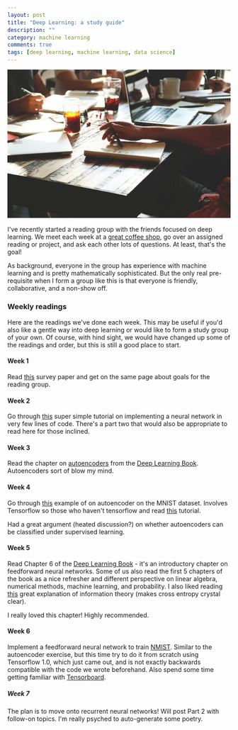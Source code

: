 ```yaml
---
layout: post
title: "Deep Learning: a study guide"
description: ""
category: machine learning
comments: true
tags: [deep learning, machine learning, data science]
---
```

![study-group](/images/people-coffee-notes-tea.jpg)

I've recently started a reading group with the friends focused on deep learning. We meet each week at a [great coffee shop](https://ozocoffee.com/), go over an assigned reading or project, and ask each other lots of questions. At least, that's the goal!

As background, everyone in the group has experience with machine learning and is pretty mathematically sophisticated. But the only real pre-requisite when I form a group like this is that everyone is friendly, collaborative, and a non-show off.

### Weekly readings
Here are the readings we've done each week. This may be useful if you'd also like a gentle way into deep learning or would like to form a study group of your own. Of course, with hind sight, we would have changed up some of the readings and order, but this is still a good place to start.

#### Week 1
Read [this](http://www.cs.toronto.edu/~hinton/absps/NatureDeepReview.pdf) survey paper and get on the same page about goals for the reading group.

#### Week 2
Go through [this](http://iamtrask.github.io/2015/07/12/basic-python-network/) super simple tutorial on implementing a neural network in very few lines of code. There's a part two that would also be appropriate to read here for those inclined.

#### Week 3
Read the chapter on [autoencoders](http://www.deeplearningbook.org/contents/autoencoders.html) from the [Deep Learning Book](http://www.deeplearningbook.org/). Autoencoders sort of blow my mind.

#### Week 4
Go through [this](https://github.com/aymericdamien/TensorFlow-Examples/blob/master/examples/3_NeuralNetworks/autoencoder.py) example of on autoencoder on the MNIST dataset. Involves Tensorflow so those who haven't tensorflow and read [this](https://www.tensorflow.org/tutorials/mnist/tf/) tutorial.

Had a great argument (heated discussion?) on whether autoencoders can be classified under supervised learning.

#### Week 5
Read Chapter 6 of the [Deep Learning Book](http://www.deeplearningbook.org/) - it's an introductory chapter on feedforward neural networks. Some of us also read the first 5 chapters of the book as a nice refresher and different perspective on linear algebra, numerical methods, machine learning, and probability. I also liked reading [this](http://colah.github.io/posts/2015-09-Visual-Information/) great explanation of information theory (makes cross entropy crystal clear).

I really loved this chapter! Highly recommended.

#### Week 6
Implement a feedforward neural network to train [NMIST](http://yann.lecun.com/exdb/mnist/). Similar to the autoencoder exercise, but this time try to do it from scratch using Tensorflow 1.0, which just came out, and is not exactly backwards compatible with the code we wrote beforehand. Also spend some time getting familiar with [Tensorboard](https://www.tensorflow.org/get_started/summaries_and_tensorboard).

##### Week 7
The plan is to move onto recurrent neural networks! Will post Part 2 with follow-on topics. I'm really psyched to auto-generate some poetry.
